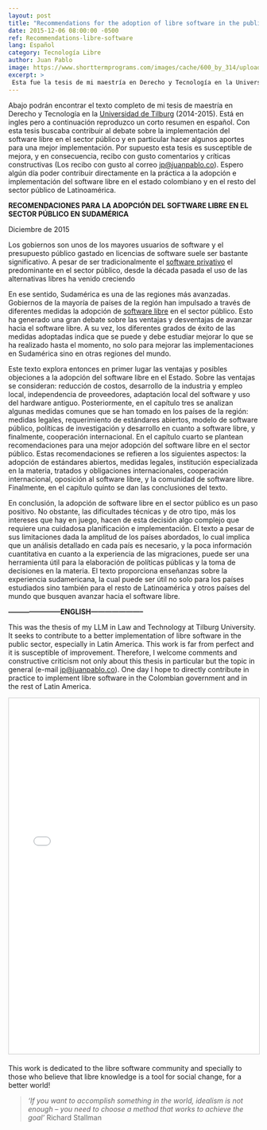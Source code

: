 ```yaml
---
layout: post
title: "Recommendations for the adoption of libre software in the public sector in South America"
date: 2015-12-06 08:00:00 -0500
ref: Recommendations-libre-software
lang: Español
category: Tecnología Libre
author: Juan Pablo
image: https://www.shorttermprograms.com/images/cache/600_by_314/uploads/institution-logos/tilburg-university.png
excerpt: >
 Esta fue la tesis de mi maestría en Derecho y Tecnología en la Universidad de Tilburg (2014-2015). Está en ingles pero a continuación reproduzco un resumen. Busca contribuir al debate sobre la implementación del software libre en el sector público y en particular busca hacer algunos aportes para una mejor implementación.
---
```


Abajo podrán encontrar el texto completo de mi tesis de maestría en Derecho y Tecnología en la [Universidad de Tilburg](https://es.wikipedia.org/wiki/Universidad_de_Tilburg) (2014-2015). Está en ingles pero a continuación reproduzco un corto resumen en español. Con esta tesis buscaba contribuir al debate sobre la implementación del software libre en el sector público y en particular hacer algunos aportes para una mejor implementación. Por supuesto esta tesis es susceptible de mejora, y en consecuencia, recibo con gusto comentarios y críticas constructivas (Los recibo con gusto al correo jp@juanpablo.co). Espero algún día poder contribuir directamente en la práctica a la adopción e implementación del software libre en el estado colombiano y en el resto del sector público de Latinoamérica.

**RECOMENDACIONES PARA LA ADOPCIÓN DEL SOFTWARE LIBRE EN EL SECTOR PÚBLICO EN SUDAMÉRICA**

Diciembre de 2015

Los gobiernos son unos de los mayores usuarios de software y el presupuesto público gastado en licencias de software suele ser bastante significativo. A pesar de ser tradicionalmente el [software privativo](https://es.wikipedia.org/wiki/Software_propietario) el predominante en el sector público, desde la década pasada el uso de las alternativas libres ha venido creciendo

En ese sentido, Sudamérica es una de las regiones más avanzadas. Gobiernos de la mayoría de países de la región han impulsado a través de diferentes medidas la adopción de [software libre](https://es.wikipedia.org/wiki/Software_libre) en el sector público. Esto ha generado una gran debate sobre las ventajas y desventajas de avanzar hacia el software libre. A su vez, los diferentes grados de éxito de las medidas adoptadas indica que se puede y debe estudiar mejorar lo que se ha realizado hasta el momento, no solo para mejorar las implementaciones en Sudamérica sino en otras regiones del mundo.

Este texto explora entonces en primer lugar las ventajas y posibles objeciones a la adopción del software libre en el Estado. Sobre las ventajas se consideran: reducción de costos, desarrollo de la industria y empleo local, independencia de proveedores, adaptación local del software y uso del hardware antiguo. Posteriormente, en el capítulo tres se analizan algunas medidas comunes que se han tomado en los países de la región: medidas legales, requerimiento de estándares abiertos, modelo de software público, políticas de investigación y desarrollo en cuanto a software libre, y finalmente, cooperación internacional. En el capítulo cuarto se plantean recomendaciones para una mejor adopción del software libre en el sector público. Estas recomendaciones se refieren a los siguientes aspectos: la adopción de estándares abiertos, medidas legales, institución especializada en la materia, tratados y obligaciones internacionales, cooperación internacional, oposición al software libre, y la comunidad de software libre. Finalmente, en el capítulo quinto se dan las conclusiones del texto.

En conclusión, la adopción de software libre en el sector público es un paso positivo. No obstante, las dificultades técnicas y de otro tipo, más los intereses que hay en juego, hacen de esta decisión algo complejo que requiere una cuidadosa planificación e implementación. El texto a pesar de sus limitaciones dada la amplitud de los países abordados, lo cual implica que un análisis detallado en cada país es necesario, y la poca información cuantitativa en cuanto a la experiencia de las migraciones, puede ser una herramienta útil para la elaboración de políticas públicas y la toma de decisiones en la materia. El texto proporciona enseñanzas sobre la experiencia sudamericana, la cual puede ser útil no solo para los países estudiados sino también para el resto de Latinoamérica y otros países del mundo que busquen avanzar hacia el software libre.

**———————–ENGLISH———————–**

This was the thesis of my LLM in Law and Technology at Tilburg University. It seeks to contribute to a better implementation of libre software in the public sector, especially in Latin America. This work is far from perfect and it is susceptible of improvement. Therefore, I welcome comments and constructive criticism not only about this thesis in particular but the topic in general (e-mail jp@juanpablo.co). One day I hope to directly contribute in practice to implement libre software in the Colombian government and in the rest of Latin America.

<center><iframe src="//www.slideshare.net/slideshow/embed_code/key/FtMqkXIo1MAG8O" width="668" height="714" frameborder="0" marginwidth="0" marginheight="0" scrolling="no" style="border:1px solid #CCC; border-width:1px; margin-bottom:5px; max-width: 100%;" allowfullscreen> </iframe> </center><p>

This work is dedicated to the libre software community and specially to those who believe that libre knowledge is a tool for social change, for a better world!

>*‘If you want to accomplish something in the world, idealism is not enough – you need to choose a method that works to achieve the goal’*
 Richard Stallman
